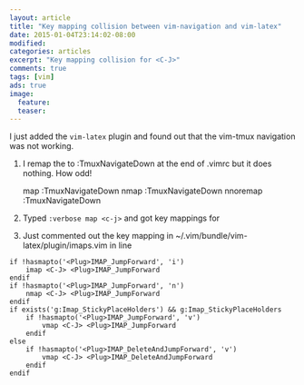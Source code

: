 ```yaml
---
layout: article
title: "Key mapping collision between vim-navigation and vim-latex"
date: 2015-01-04T23:14:02-08:00
modified:
categories: articles
excerpt: "Key mapping collision for <C-J>"
comments: true
tags: [vim]
ads: true
image:
  feature:
  teaser:
---
```


I just added the `vim-latex` plugin and found out that the vim-tmux navigation <C-J> was not working.

1. I remap the <c-j> to :TmuxNavigateDown<cr> at the end of .vimrc but it does nothing. How odd!

    map <silent> <C-J> :TmuxNavigateDown<cr>
    nmap <silent> <C-J> :TmuxNavigateDown<cr>
    nnoremap <silent> <C-J> :TmuxNavigateDown<cr>

2. Typed `:verbose map <c-j>` and got key mappings for <c-j>

3. Just commented out the key mapping in ~/.vim/bundle/vim-latex/plugin/imaps.vim in line

~~~
if !hasmapto('<Plug>IMAP_JumpForward', 'i')
    imap <C-J> <Plug>IMAP_JumpForward
endif
if !hasmapto('<Plug>IMAP_JumpForward', 'n')
    nmap <C-J> <Plug>IMAP_JumpForward
endif
if exists('g:Imap_StickyPlaceHolders') && g:Imap_StickyPlaceHolders
	if !hasmapto('<Plug>IMAP_JumpForward', 'v')
		vmap <C-J> <Plug>IMAP_JumpForward
	endif
else
	if !hasmapto('<Plug>IMAP_DeleteAndJumpForward', 'v')
		vmap <C-J> <Plug>IMAP_DeleteAndJumpForward
	endif
endif
~~~
